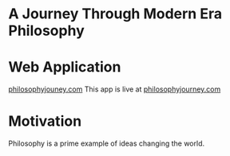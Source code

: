 # A Journey Through Modern Era Philosophy

# Web Application
<a href="http://philosophyjourney.com" target="_blank">philosophyjouney.com</a>
This app is live at [philosophyjourney.com](http://philosophyjourney.com)

# Motivation
Philosophy is a prime example of ideas changing the world.  
